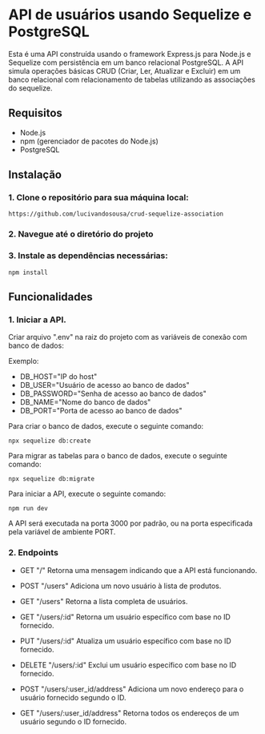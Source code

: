 # API de usuários usando Sequelize e PostgreSQL

Esta é uma API construída usando o framework Express.js para Node.js e Sequelize com persistência em um banco relacional PostgreSQL. A API simula operações básicas CRUD (Criar, Ler, Atualizar e Excluir) em um banco relacional com relacionamento de tabelas utilizando as associações do sequelize.

## Requisitos

- Node.js
- npm (gerenciador de pacotes do Node.js)
- PostgreSQL

## Instalação

### 1. Clone o repositório para sua máquina local:

```
https://github.com/lucivandosousa/crud-sequelize-association
```
### 2. Navegue até o diretório do projeto

### 3. Instale as dependências necessárias:

```
npm install
```
## Funcionalidades
### 1. Iniciar a API.

Criar arquivo ".env" na raiz do projeto com as variáveis de conexão com banco de dados:

Exemplo:
- DB_HOST="IP do host"
- DB_USER="Usuário de acesso ao banco de dados"
- DB_PASSWORD="Senha de acesso ao banco de dados"
- DB_NAME="Nome do banco de dados"
- DB_PORT="Porta de acesso ao banco de dados"


Para criar o banco de dados, execute o seguinte comando:

```
npx sequelize db:create
```

Para migrar as tabelas para o banco de dados, execute o seguinte comando:

```
npx sequelize db:migrate
```

Para iniciar a API, execute o seguinte comando:

```
npm run dev
```
A API será executada na porta 3000 por padrão, ou na porta especificada pela variável de ambiente PORT.

### 2. Endpoints

 - GET "/" Retorna uma mensagem indicando que a API está funcionando.

 - POST "/users" Adiciona um novo usuário à lista de produtos.

 - GET "/users" Retorna a lista completa de usuários.

 - GET "/users/:id" Retorna um usuário específico com base no ID fornecido.

 - PUT "/users/:id" Atualiza um usuário específico com base no ID fornecido.

 - DELETE "/users/:id" Exclui um usuário específico com base no ID fornecido.
 
 - POST "/users/:user_id/address" Adiciona um novo endereço para o usuário fornecido segundo o ID.

 - GET "/users/:user_id/address" Retorna todos os endereços de um usuário segundo o ID fornecido.

